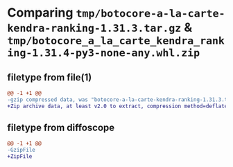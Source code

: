 # Comparing `tmp/botocore-a-la-carte-kendra-ranking-1.31.3.tar.gz` & `tmp/botocore_a_la_carte_kendra_ranking-1.31.4-py3-none-any.whl.zip`

## filetype from file(1)

```diff
@@ -1 +1 @@
-gzip compressed data, was "botocore-a-la-carte-kendra-ranking-1.31.3.tar", last modified: Fri Jul 14 01:46:18 2023, max compression
+Zip archive data, at least v2.0 to extract, compression method=deflate
```

## filetype from diffoscope

```diff
@@ -1 +1 @@
-GzipFile
+ZipFile
```

